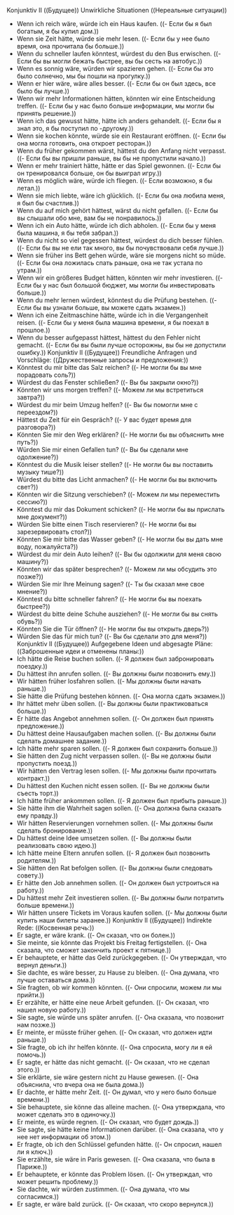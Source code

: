 Konjunktiv II ((Будущее))
Unwirkliche Situationen ((Нереальные ситуации))
- Wenn ich reich wäre, würde ich ein Haus kaufen. ((- Если бы я был богатым, я бы купил дом.))
- Wenn sie Zeit hätte, würde sie mehr lesen. ((- Если бы у нее было время, она прочитала бы больше.))
- Wenn du schneller laufen könntest, würdest du den Bus erwischen. ((- Если бы вы могли бежать быстрее, вы бы сесть на автобус.))
- Wenn es sonnig wäre, würden wir spazieren gehen. ((- Если бы это было солнечно, мы бы пошли на прогулку.))
- Wenn er hier wäre, wäre alles besser. ((- Если бы он был здесь, все было бы лучше.))
- Wenn wir mehr Informationen hätten, könnten wir eine Entscheidung treffen. ((- Если бы у нас было больше информации, мы могли бы принять решение.))
- Wenn ich das gewusst hätte, hätte ich anders gehandelt. ((- Если бы я знал это, я бы поступил по -другому.))
- Wenn sie kochen könnte, würde sie ein Restaurant eröffnen. ((- Если бы она могла готовить, она откроет ресторан.))
- Wenn du früher gekommen wärst, hättest du den Anfang nicht verpasst. ((- Если бы вы пришли раньше, вы бы не пропустили начало.))
- Wenn er mehr trainiert hätte, hätte er das Spiel gewonnen. ((- Если бы он тренировался больше, он бы выиграл игру.))
- Wenn es möglich wäre, würde ich fliegen. ((- Если возможно, я бы летал.))
- Wenn sie mich liebte, wäre ich glücklich. ((- Если бы она любила меня, я был бы счастлив.))
- Wenn du auf mich gehört hättest, wärst du nicht gefallen. ((- Если бы вы слышали обо мне, вам бы не понравилось.))
- Wenn ich ein Auto hätte, würde ich dich abholen. ((- Если бы у меня была машина, я бы тебя забрал.))
- Wenn du nicht so viel gegessen hättest, würdest du dich besser fühlen. ((- Если бы вы не ели так много, вы бы почувствовали себя лучше.))
- Wenn sie früher ins Bett gehen würde, wäre sie morgens nicht so müde. ((- Если бы она ложилась спать раньше, она не так устала по утрам.))
- Wenn wir ein größeres Budget hätten, könnten wir mehr investieren. ((- Если бы у нас был большой бюджет, мы могли бы инвестировать больше.))
- Wenn du mehr lernen würdest, könntest du die Prüfung bestehen. ((- Если бы вы узнали больше, вы можете сдать экзамен.))
- Wenn ich eine Zeitmaschine hätte, würde ich in die Vergangenheit reisen. ((- Если бы у меня была машина времени, я бы поехал в прошлое.))
- Wenn du besser aufgepasst hättest, hättest du den Fehler nicht gemacht. ((- Если бы вы были лучше осторожны, вы бы не допустили ошибку.))
Konjunktiv II ((Будущее))
Freundliche Anfragen und Vorschläge: ((Дружественные запросы и предложения:))
- Könntest du mir bitte das Salz reichen? ((- Не могли бы вы мне порадовать соль?))
- Würdest du das Fenster schließen? ((- Вы бы закрыли окно?))
- Könnten wir uns morgen treffen? ((- Можем ли мы встретиться завтра?))
- Würdest du mir beim Umzug helfen? ((- Вы бы помогли мне с переездом?))
- Hättest du Zeit für ein Gespräch? ((- У вас будет время для разговора?))
- Könnten Sie mir den Weg erklären? ((- Не могли бы вы объяснить мне путь?))
- Würden Sie mir einen Gefallen tun? ((- Вы бы сделали мне одолжение?))
- Könntest du die Musik leiser stellen? ((- Не могли бы вы поставить музыку тише?))
- Würdest du bitte das Licht anmachen? ((- Не могли бы вы включить свет?))
- Könnten wir die Sitzung verschieben? ((- Можем ли мы переместить сессию?))
- Könntest du mir das Dokument schicken? ((- Не могли бы вы прислать мне документ?))
- Würden Sie bitte einen Tisch reservieren? ((- Не могли бы вы зарезервировать стол?))
- Könnten Sie mir bitte das Wasser geben? ((- Не могли бы вы дать мне воду, пожалуйста?))
- Würdest du mir dein Auto leihen? ((- Вы бы одолжили для меня свою машину?))
- Könnten wir das später besprechen? ((- Можем ли мы обсудить это позже?))
- Würden Sie mir Ihre Meinung sagen? ((- Ты бы сказал мне свое мнение?))
- Könntest du bitte schneller fahren? ((- Не могли бы вы поехать быстрее?))
- Würdest du bitte deine Schuhe ausziehen? ((- Не могли бы вы снять обувь?))
- Könnten Sie die Tür öffnen? ((- Не могли бы вы открыть дверь?))
- Würden Sie das für mich tun? ((- Вы бы сделали это для меня?))
Konjunktiv II ((Будущее))
Aufgegebene Ideen und abgesagte Pläne: ((Заброшенные идеи и отменены планы:))
- Ich hätte die Reise buchen sollen. ((- Я должен был забронировать поездку.))
- Du hättest ihn anrufen sollen. ((- Вы должны были позвонить ему.))
- Wir hätten früher losfahren sollen. ((- Мы должны были начать раньше.))
- Sie hätte die Prüfung bestehen können. ((- Она могла сдать экзамен.))
- Ihr hättet mehr üben sollen. ((- Вы должны были практиковаться больше.))
- Er hätte das Angebot annehmen sollen. ((- Он должен был принять предложение.))
- Du hättest deine Hausaufgaben machen sollen. ((- Вы должны были сделать домашнее задание.))
- Ich hätte mehr sparen sollen. ((- Я должен был сохранить больше.))
- Sie hätten den Zug nicht verpassen sollen. ((- Вы не должны были пропустить поезд.))
- Wir hätten den Vertrag lesen sollen. ((- Мы должны были прочитать контракт.))
- Du hättest den Kuchen nicht essen sollen. ((- Вы не должны были съесть торт.))
- Ich hätte früher ankommen sollen. ((- Я должен был прибыть раньше.))
- Sie hätte ihm die Wahrheit sagen sollen. ((- Она должна была сказать ему правду.))
- Wir hätten Reservierungen vornehmen sollen. ((- Мы должны были сделать бронирование.))
- Du hättest deine Idee umsetzen sollen. ((- Вы должны были реализовать свою идею.))
- Ich hätte meine Eltern anrufen sollen. ((- Я должен был позвонить родителям.))
- Sie hätten den Rat befolgen sollen. ((- Вы должны были следовать совету.))
- Er hätte den Job annehmen sollen. ((- Он должен был устроиться на работу.))
- Du hättest mehr Zeit investieren sollen. ((- Вы должны были потратить больше времени.))
- Wir hätten unsere Tickets im Voraus kaufen sollen. ((- Мы должны были купить наши билеты заранее.))
Konjunktiv II ((Будущее))
Indirekte Rede: ((Косвенная речь:))
- Er sagte, er wäre krank. ((- Он сказал, что он болен.))
- Sie meinte, sie könnte das Projekt bis Freitag fertigstellen. ((- Она сказала, что сможет закончить проект к пятнице.))
- Er behauptete, er hätte das Geld zurückgegeben. ((- Он утверждал, что вернул деньги.))
- Sie dachte, es wäre besser, zu Hause zu bleiben. ((- Она думала, что лучше оставаться дома.))
- Sie fragten, ob wir kommen könnten. ((- Они спросили, можем ли мы прийти.))
- Er erzählte, er hätte eine neue Arbeit gefunden. ((- Он сказал, что нашел новую работу.))
- Sie sagte, sie würde uns später anrufen. ((- Она сказала, что позвонит нам позже.))
- Er meinte, er müsste früher gehen. ((- Он сказал, что должен идти раньше.))
- Sie fragte, ob ich ihr helfen könnte. ((- Она спросила, могу ли я ей помочь.))
- Er sagte, er hätte das nicht gemacht. ((- Он сказал, что не сделал этого.))
- Sie erklärte, sie wäre gestern nicht zu Hause gewesen. ((- Она объяснила, что вчера она не была дома.))
- Er dachte, er hätte mehr Zeit. ((- Он думал, что у него было больше времени.))
- Sie behauptete, sie könne das alleine machen. ((- Она утверждала, что может сделать это в одиночку.))
- Er meinte, es würde regnen. ((- Он сказал, что будет дождь.))
- Sie sagte, sie hätte keine Informationen darüber. ((- Она сказала, что у нее нет информации об этом.))
- Er fragte, ob ich den Schlüssel gefunden hätte. ((- Он спросил, нашел ли я ключ.))
- Sie erzählte, sie wäre in Paris gewesen. ((- Она сказала, что была в Париже.))
- Er behauptete, er könnte das Problem lösen. ((- Он утверждал, что может решить проблему.))
- Sie dachte, wir würden zustimmen. ((- Она думала, что мы согласимся.))
- Er sagte, er wäre bald zurück. ((- Он сказал, что скоро вернулся.))
